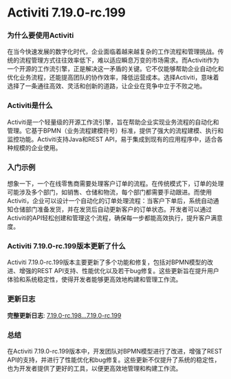 # Activiti 7.19.0-rc.199
### 为什么要使用Activiti

在当今快速发展的数字化时代，企业面临着越来越复杂的工作流程和管理挑战。传统的流程管理方式往往效率低下，难以适应瞬息万变的市场需求。而Activiti作为一个开源的工作流引擎，正是解决这一矛盾的关键。它不仅能够帮助企业自动化和优化业务流程，还能提高团队的协作效率，降低运营成本。选择Activiti，意味着选择了一条通往高效、灵活和创新的道路，让企业在竞争中立于不败之地。

### Activiti是什么

Activiti是一个轻量级的开源工作流引擎，旨在帮助企业实现业务流程的自动化和管理。它基于BPMN（业务流程建模符号）标准，提供了强大的流程建模、执行和监控功能。Activiti支持Java和REST API，易于集成到现有的应用程序中，适合各种规模的企业使用。

### 入门示例

想象一下，一个在线零售商需要处理客户订单的流程。在传统模式下，订单的处理可能涉及多个部门，如销售、仓储和物流，每个部门都需要手动跟进。而使用Activiti，企业可以设计一个自动化的订单处理流程：当客户下单后，系统自动通知仓储部门准备发货，并在发货后自动更新客户的订单状态。开发者可以通过Activiti的API轻松创建和管理这个流程，确保每一步都能高效执行，提升客户满意度。

### Activiti 7.19.0-rc.199版本更新了什么

Activiti 7.19.0-rc.199版本主要更新了多个功能和修复，包括对BPMN模型的改进、增强的REST API支持、性能优化以及若干bug修复。这些更新旨在提升用户体验和系统稳定性，使得开发者能够更高效地构建和管理工作流。

### 更新日志

**完整更新日志**: [7.19.0-rc.198...7.19.0-rc.199](https://github.com/Activiti/Activiti/compare/7.19.0-rc.198...7.19.0-rc.199)

### 总结

在Activiti 7.19.0-rc.199版本中，开发团队对BPMN模型进行了改进，增强了REST API的支持，并进行了性能优化和bug修复。这些更新不仅提升了系统的稳定性，也为开发者提供了更好的工具，以便更高效地管理和构建工作流。